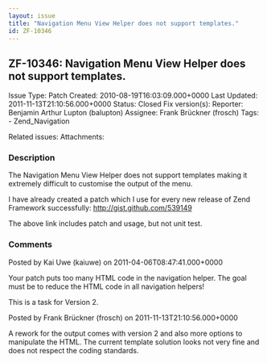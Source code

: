 ```yaml
---
layout: issue
title: "Navigation Menu View Helper does not support templates."
id: ZF-10346
---
```


ZF-10346: Navigation Menu View Helper does not support templates.
-----------------------------------------------------------------

 Issue Type: Patch Created: 2010-08-19T16:03:09.000+0000 Last Updated: 2011-11-13T21:10:56.000+0000 Status: Closed Fix version(s): 
 Reporter:  Benjamin Arthur Lupton (balupton)  Assignee:  Frank Brückner (frosch)  Tags: - Zend\_Navigation
 
 Related issues: 
 Attachments: 
### Description

The Navigation Menu View Helper does not support templates making it extremely difficult to customise the output of the menu.

I have already created a patch which I use for every new release of Zend Framework successfully: <http://gist.github.com/539149>

The above link includes patch and usage, but not unit test.

 

 

### Comments

Posted by Kai Uwe (kaiuwe) on 2011-04-06T08:47:41.000+0000

Your patch puts too many HTML code in the navigation helper. The goal must be to reduce the HTML code in all navigation helpers!

This is a task for Version 2.

 

 

Posted by Frank Brückner (frosch) on 2011-11-13T21:10:56.000+0000

A rework for the output comes with version 2 and also more options to manipulate the HTML. The current template solution looks not very fine and does not respect the coding standards.

 

 